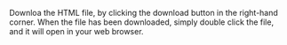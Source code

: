 Downloa the HTML file, by clicking the download button in the right-hand corner.
When the file has been downloaded, simply double click the file, and it will open in your web browser.
